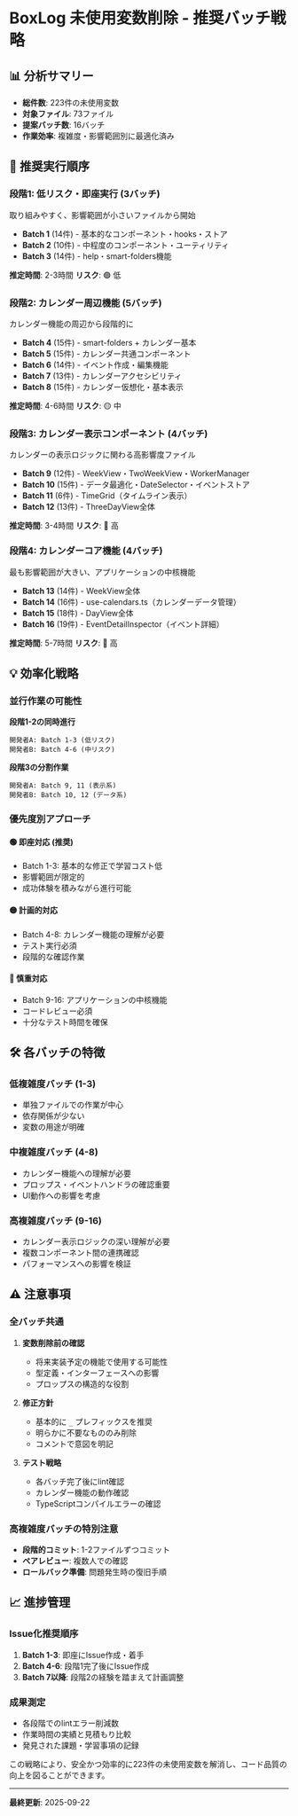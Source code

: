 # BoxLog 未使用変数削除 - 推奨バッチ戦略

## 📊 分析サマリー

- **総件数**: 223件の未使用変数
- **対象ファイル**: 73ファイル
- **提案バッチ数**: 16バッチ
- **作業効率**: 複雑度・影響範囲別に最適化済み

## 🎯 推奨実行順序

### 段階1: 低リスク・即座実行 (3バッチ)

取り組みやすく、影響範囲が小さいファイルから開始

- **Batch 1** (14件) - 基本的なコンポーネント・hooks・ストア
- **Batch 2** (10件) - 中程度のコンポーネント・ユーティリティ
- **Batch 3** (14件) - help・smart-folders機能

**推定時間**: 2-3時間
**リスク**: 🟢 低

### 段階2: カレンダー周辺機能 (5バッチ)

カレンダー機能の周辺から段階的に

- **Batch 4** (15件) - smart-folders + カレンダー基本
- **Batch 5** (15件) - カレンダー共通コンポーネント
- **Batch 6** (14件) - イベント作成・編集機能
- **Batch 7** (13件) - カレンダーアクセシビリティ
- **Batch 8** (15件) - カレンダー仮想化・基本表示

**推定時間**: 4-6時間
**リスク**: 🟡 中

### 段階3: カレンダー表示コンポーネント (4バッチ)

カレンダーの表示ロジックに関わる高影響度ファイル

- **Batch 9** (12件) - WeekView・TwoWeekView・WorkerManager
- **Batch 10** (15件) - データ最適化・DateSelector・イベントストア
- **Batch 11** (6件) - TimeGrid（タイムライン表示）
- **Batch 12** (13件) - ThreeDayView全体

**推定時間**: 3-4時間
**リスク**: 🔴 高

### 段階4: カレンダーコア機能 (4バッチ)

最も影響範囲が大きい、アプリケーションの中核機能

- **Batch 13** (14件) - WeekView全体
- **Batch 14** (16件) - use-calendars.ts（カレンダーデータ管理）
- **Batch 15** (18件) - DayView全体
- **Batch 16** (19件) - EventDetailInspector（イベント詳細）

**推定時間**: 5-7時間
**リスク**: 🔴 高

## 💡 効率化戦略

### 並行作業の可能性

**段階1-2の同時進行**

```
開発者A: Batch 1-3 (低リスク)
開発者B: Batch 4-6 (中リスク)
```

**段階3の分割作業**

```
開発者A: Batch 9, 11 (表示系)
開発者B: Batch 10, 12 (データ系)
```

### 優先度別アプローチ

#### 🟢 即座対応 (推奨)

- Batch 1-3: 基本的な修正で学習コスト低
- 影響範囲が限定的
- 成功体験を積みながら進行可能

#### 🟡 計画的対応

- Batch 4-8: カレンダー機能の理解が必要
- テスト実行必須
- 段階的な確認作業

#### 🔴 慎重対応

- Batch 9-16: アプリケーションの中核機能
- コードレビュー必須
- 十分なテスト時間を確保

## 🛠️ 各バッチの特徴

### 低複雑度バッチ (1-3)

- 単独ファイルでの作業が中心
- 依存関係が少ない
- 変数の用途が明確

### 中複雑度バッチ (4-8)

- カレンダー機能への理解が必要
- プロップス・イベントハンドラの確認重要
- UI動作への影響を考慮

### 高複雑度バッチ (9-16)

- カレンダー表示ロジックの深い理解が必要
- 複数コンポーネント間の連携確認
- パフォーマンスへの影響を検証

## ⚠️ 注意事項

### 全バッチ共通

1. **変数削除前の確認**
   - 将来実装予定の機能で使用する可能性
   - 型定義・インターフェースへの影響
   - プロップスの構造的な役割

2. **修正方針**
   - 基本的に `_` プレフィックスを推奨
   - 明らかに不要なもののみ削除
   - コメントで意図を明記

3. **テスト戦略**
   - 各バッチ完了後にlint確認
   - カレンダー機能の動作確認
   - TypeScriptコンパイルエラーの確認

### 高複雑度バッチの特別注意

- **段階的コミット**: 1-2ファイルずつコミット
- **ペアレビュー**: 複数人での確認
- **ロールバック準備**: 問題発生時の復旧手順

## 📈 進捗管理

### Issue化推奨順序

1. **Batch 1-3**: 即座にIssue作成・着手
2. **Batch 4-6**: 段階1完了後にIssue作成
3. **Batch 7以降**: 段階2の経験を踏まえて計画調整

### 成果測定

- 各段階でのlintエラー削減数
- 作業時間の実績と見積もり比較
- 発見された課題・学習事項の記録

この戦略により、安全かつ効率的に223件の未使用変数を解消し、コード品質の向上を図ることができます。

---

**最終更新**: 2025-09-22
